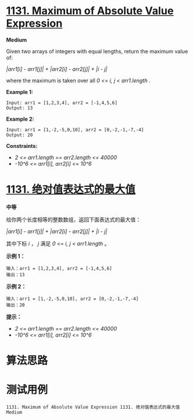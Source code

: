 # [1131. Maximum of Absolute Value Expression][enTitle]

**Medium**

Given two arrays of integers with equal lengths, return the maximum value of:

 *|arr1[i] - arr1[j]| + |arr2[i] - arr2[j]| + |i - j|* 

where the maximum is taken over all  *0 <= i, j < arr1.length* .



**Example 1:** 

```
Input: arr1 = [1,2,3,4], arr2 = [-1,4,5,6]
Output: 13

```

**Example 2:** 

```
Input: arr1 = [1,-2,-5,0,10], arr2 = [0,-2,-1,-7,-4]
Output: 20

```



**Constraints:** 

-  *2 <= arr1.length == arr2.length <= 40000*  
-  *-10^6 <= arr1[i], arr2[i] <= 10^6* 


# [1131. 绝对值表达式的最大值][cnTitle]

**中等**

给你两个长度相等的整数数组，返回下面表达式的最大值：

 *|arr1[i] - arr1[j]| + |arr2[i] - arr2[j]| + |i - j|* 

其中下标  *i* ， *j*  满足  *0 <= i, j < arr1.length* 。



**示例 1：** 

```
输入：arr1 = [1,2,3,4], arr2 = [-1,4,5,6]
输出：13

```

**示例 2：** 

```
输入：arr1 = [1,-2,-5,0,10], arr2 = [0,-2,-1,-7,-4]
输出：20
```



**提示：** 

-  *2 <= arr1.length == arr2.length <= 40000*  
-  *-10^6 <= arr1[i], arr2[i] <= 10^6* 




# 算法思路

# 测试用例
```
1131. Maximum of Absolute Value Expression 1131. 绝对值表达式的最大值 Medium
```

[enTitle]: https://leetcode.com/problems/maximum-of-absolute-value-expression/
[cnTitle]: https://leetcode-cn.com/problems/maximum-of-absolute-value-expression/
